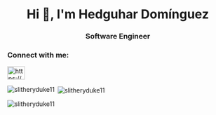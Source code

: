 <h1 align="center">Hi 👋, I'm Hedguhar Domínguez</h1>
<h3 align="center">Software Engineer</h3>


<h3 align="left">Connect with me:</h3>
<p align="left">
<a href="https://linkedin.com/in/https://www.linkedin.com/in/hedguhardominguez/" target="blank"><img align="center" src="https://raw.githubusercontent.com/rahuldkjain/github-profile-readme-generator/master/src/images/icons/Social/linked-in-alt.svg" alt="https://www.linkedin.com/in/hedguhardominguez/" height="30" width="40" /></a>
</p>

<p><img align="left" src="https://github-readme-stats.vercel.app/api/top-langs?username=slitheryduke11&show_icons=true&locale=en&layout=compact" alt="slitheryduke11" /></p>

<p>&nbsp;<img align="center" src="https://github-readme-stats.vercel.app/api?username=slitheryduke11&show_icons=true&locale=en" alt="slitheryduke11" /></p>

<p align="left"> <img src="https://komarev.com/ghpvc/?username=slitheryduke11&label=Profile%20views&color=0e75b6&style=flat" alt="slitheryduke11" /> </p>
